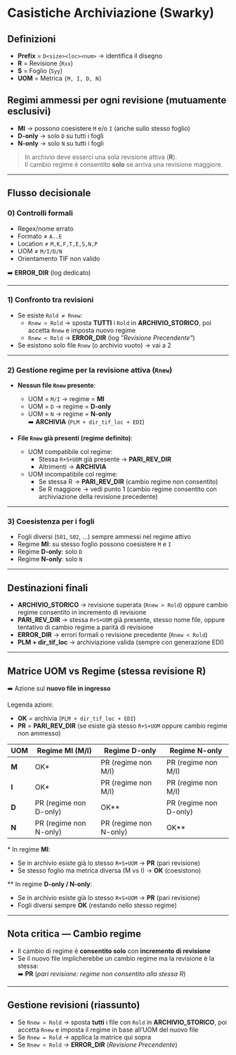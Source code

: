 # Casistiche Archiviazione (Swarky)

## Definizioni
- **Prefix** = `D<size><loc><num>` → identifica il disegno  
- **R** = Revisione (`Rxx`)  
- **S** = Foglio (`Syy`)  
- **UOM** = Metrica `{M, I, D, N}`  

## Regimi ammessi per ogni revisione (mutuamente esclusivi)
- **MI** → possono coesistere `M` e/o `I` (anche sullo stesso foglio)  
- **D-only** → solo `D` su tutti i fogli  
- **N-only** → solo `N` su tutti i fogli  

> In archivio deve esserci una sola revisione attiva (**R**).  
> Il cambio regime è consentito **solo** se arriva una revisione maggiore.

---

## Flusso decisionale

### 0) Controlli formali
- Regex/nome errato  
- Formato ≠ `A..E`  
- Location ≠ `M,K,F,T,E,S,N,P`  
- UOM ≠ `M/I/D/N`  
- Orientamento TIF non valido  

➡️ **ERROR_DIR** (log dedicato)

---

### 1) Confronto tra revisioni
- Se esiste `Rold ≠ Rnew`:
  - `Rnew > Rold` → sposta **TUTTI** i `Rold` in **ARCHIVIO_STORICO**, poi accetta `Rnew` e imposta nuovo regime  
  - `Rnew < Rold` → **ERROR_DIR** (log *"Revisione Precendente"*)  
- Se esistono solo file `Rnew` (o archivio vuoto) → vai a 2  

---

### 2) Gestione regime per la revisione attiva (`Rnew`)
- **Nessun file `Rnew` presente**:
  - UOM = `M/I` → regime = **MI**  
  - UOM = `D`   → regime = **D-only**  
  - UOM = `N`   → regime = **N-only**  
  ➡️ **ARCHIVIA** (`PLM + dir_tif_loc + EDI`)  

- **File `Rnew` già presenti (regime definito)**:
  - UOM compatibile col regime:  
    - Stessa `R+S+UOM` già presente → **PARI_REV_DIR**  
    - Altrimenti → **ARCHIVIA**  
  - UOM incompatibile col regime:  
    - Se stessa R → **PARI_REV_DIR** (cambio regime non consentito)  
    - Se R maggiore → vedi punto 1 (cambio regime consentito con archiviazione della revisione precedente)  

---

### 3) Coesistenza per i fogli
- Fogli diversi (`S01`, `S02`, …) sempre ammessi nel regime attivo  
- Regime **MI**: su stesso foglio possono coesistere `M` e `I`  
- Regime **D-only**: solo `D`  
- Regime **N-only**: solo `N`  

---

## Destinazioni finali
- **ARCHIVIO_STORICO** → revisione superata (`Rnew > Rold`) oppure cambio regime consentito in incremento di revisione  
- **PARI_REV_DIR** → stessa `R+S+UOM` già presente, stesso nome file, oppure tentativo di cambio regime a parità di revisione  
- **ERROR_DIR** → errori formali o revisione precedente (`Rnew < Rold`)  
- **PLM + dir_tif_loc** → archiviazione valida (sempre con generazione EDI)  

---

## Matrice UOM vs Regime (stessa revisione R)
➡️ Azione sul **nuovo file in ingresso**

Legenda azioni:  
- **OK** = archivia (`PLM + dir_tif_loc + EDI`)  
- **PR** = **PARI_REV_DIR** (se esiste già stesso `R+S+UOM` oppure cambio regime non ammesso)  

| UOM      | Regime MI (M/I)             | Regime D-only              | Regime N-only              |
|----------|-----------------------------|----------------------------|----------------------------|
| **M**    | OK*                         | PR (regime non M/I)        | PR (regime non M/I)        |
| **I**    | OK*                         | PR (regime non M/I)        | PR (regime non M/I)        |
| **D**    | PR (regime non D-only)      | OK**                       | PR (regime non D-only)     |
| **N**    | PR (regime non N-only)      | PR (regime non N-only)     | OK**                       |

\* In regime **MI**:
- Se in archivio esiste già lo stesso `R+S+UOM` → **PR** (pari revisione)  
- Se stesso foglio ma metrica diversa (M vs I) → **OK** (coesistono)  

\** In regime **D-only / N-only**:
- Se in archivio esiste già lo stesso `R+S+UOM` → **PR** (pari revisione)  
- Fogli diversi sempre **OK** (restando nello stesso regime)  

---

## Nota critica — Cambio regime
- Il cambio di regime è **consentito solo** con **incremento di revisione**  
- Se il nuovo file implicherebbe un cambio regime ma la revisione è la stessa:  
  ➡️ **PR** (*pari revisione: regime non consentito alla stessa R*)  

---

## Gestione revisioni (riassunto)
- Se `Rnew > Rold` → sposta **tutti** i file con `Rold` in **ARCHIVIO_STORICO**, poi accetta `Rnew` e imposta il regime in base all’UOM del nuovo file  
- Se `Rnew = Rold` → applica la matrice qui sopra  
- Se `Rnew < Rold` → **ERROR_DIR** (*Revisione Precendente*)  
